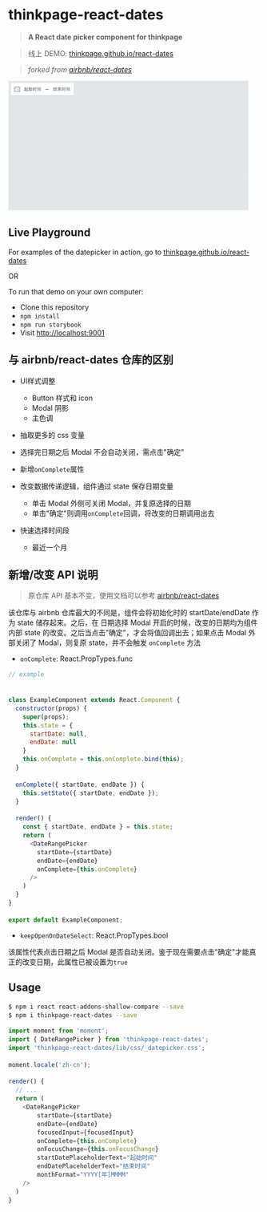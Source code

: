 # thinkpage-react-dates

> **A React date picker component for thinkpage**

> 线上 DEMO: [thinkpage.github.io/react-dates](https://thinkpage.github.io/react-dates/)

> _forked from [airbnb/react-dates](https://github.com/airbnb/react-dates)_

![react-dates in action](./react-dates.gif)

## Live Playground

For examples of the datepicker in action, go to [thinkpage.github.io/react-dates](https://thinkpage.github.io/react-dates/)

OR

To run that demo on your own computer:

- Clone this repository
- `npm install`
- `npm run storybook`
- Visit [http://localhost:9001](http://localhost:9001/)

## 与 airbnb/react-dates 仓库的区别

- UI样式调整

  - Button 样式和 icon
  - Modal 阴影
  - 主色调

- 抽取更多的 css 变量

- 选择完日期之后 Modal 不会自动关闭，需点击"确定"

- 新增`onComplete`属性

- 改变数据传递逻辑，组件通过 state 保存日期变量

  - 单击 Modal 外侧可关闭 Modal，并复原选择的日期
  - 单击"确定"则调用`onComplete`回调，将改变的日期调用出去

- 快速选择时间段

  - 最近一个月

## 新增/改变 API 说明

> 原仓库 API 基本不变，使用文档可以参考 [airbnb/react-dates](https://github.com/airbnb/react-dates)

该仓库与 airbnb 仓库最大的不同是，组件会将初始化时的 startDate/endDate 作为 state 储存起来。之后，在 日期选择 Modal 开启的时候，改变的日期均为组件内部 state 的改变。之后当点击"确定"，才会将值回调出去；如果点击 Modal 外部关闭了 Modal，则复原 state，并不会触发 `onComplete` 方法

- `onComplete`: React.PropTypes.func

```javascript
// example


class ExampleComponent extends React.Component {
  constructor(props) {
    super(props);
    this.state = {
      startDate: null,
      endDate: null
    }
    this.onComplete = this.onComplete.bind(this);
  }

  onComplete({ startDate, endDate }) {
    this.setState({ startDate, endDate });
  }

  render() {
    const { startDate, endDate } = this.state;
    return (
      <DateRangePicker
        startDate={startDate}
        endDate={endDate}
        onComplete={this.onComplete}
      />
    )
  }
}

export default ExampleComponent;
```

- `keepOpenOnDateSelect`: React.PropTypes.bool

该属性代表点击日期之后 Modal 是否自动关闭。鉴于现在需要点击"确定"才能真正的改变日期，此属性已被设置为`true`

## Usage

```bash
$ npm i react react-addons-shallow-compare --save
$ npm i thinkpage-react-dates --save
```

```javascript
import moment from 'moment';
import { DateRangePicker } from 'thinkpage-react-dates';
import 'thinkpage-react-dates/lib/css/_datepicker.css';

moment.locale('zh-cn');

render() {
  // ...
  return (
  	<DateRangePicker
  		startDate={startDate}
  		endDate={endDate}
  		focusedInput={focusedInput}
  		onComplete={this.onComplete}
  		onFocusChange={this.onFocusChange}
  		startDatePlaceholderText="起始时间"
  		endDatePlaceholderText="结束时间"
  		monthFormat="YYYY[年]MMMM"
	/>
  )
}

```